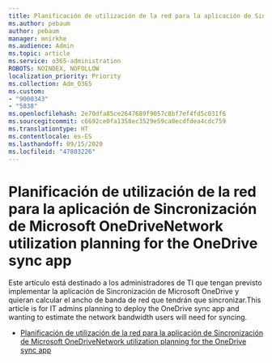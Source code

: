 ```yaml
---
title: Planificación de utilización de la red para la aplicación de Sincronización de OneDrive
ms.author: pebaum
author: pebaum
manager: mnirkhe
ms.audience: Admin
ms.topic: article
ms.service: o365-administration
ROBOTS: NOINDEX, NOFOLLOW
localization_priority: Priority
ms.collection: Adm_O365
ms.custom:
- "9000343"
- "5838"
ms.openlocfilehash: 2e70dfa85ce2647689f9057c8bf7ef4fd5c031f6
ms.sourcegitcommit: c6692ce0fa1358ec3529e59ca0ecdfdea4cdc759
ms.translationtype: HT
ms.contentlocale: es-ES
ms.lasthandoff: 09/15/2020
ms.locfileid: "47803226"
---
```

# <a name="network-utilization-planning-for-the-onedrive-sync-app"></a><span data-ttu-id="853ae-102">Planificación de utilización de la red para la aplicación de Sincronización de Microsoft OneDrive</span><span class="sxs-lookup"><span data-stu-id="853ae-102">Network utilization planning for the OneDrive sync app</span></span>

<span data-ttu-id="853ae-103">Este artículo está destinado a los administradores de TI que tengan previsto implementar la aplicación de Sincronización de Microsoft OneDrive y quieran calcular el ancho de banda de red que tendrán que sincronizar.</span><span class="sxs-lookup"><span data-stu-id="853ae-103">This article is for IT admins planning to deploy the OneDrive sync app and wanting to estimate the network bandwidth users will need for syncing.</span></span>  

- [<span data-ttu-id="853ae-104">Planificación de utilización de la red para la aplicación de Sincronización de Microsoft OneDrive</span><span class="sxs-lookup"><span data-stu-id="853ae-104">Network utilization planning for the OneDrive sync app</span></span>](https://docs.microsoft.com/onedrive/network-utilization-planning)